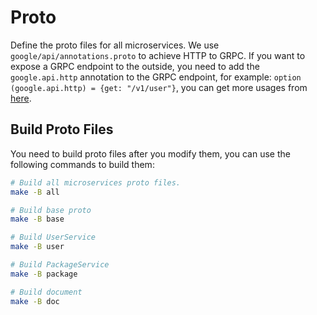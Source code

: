 # Proto

Define the proto files for all microservices. We use `google/api/annotations.proto` to achieve HTTP to GRPC. If you 
want to expose a GRPC endpoint to the outside, you need to add the `google.api.http` annotation to the GRPC endpoint,
for example: `option (google.api.http) = {get: "/v1/user"}`, you can get more usages from [here](google/api/http.proto).

## Build Proto Files

You need to build proto files after you modify them, you can use the following commands to build them:

```bash
# Build all microservices proto files.
make -B all

# Build base proto
make -B base

# Build UserService
make -B user

# Build PackageService
make -B package

# Build document
make -B doc
```
